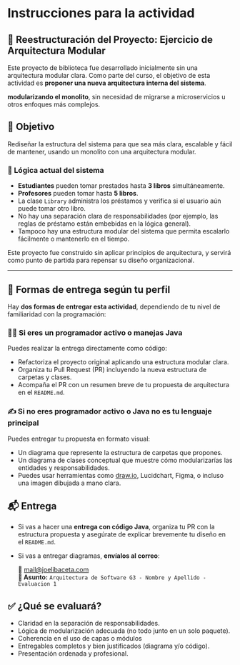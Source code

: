 
# Instrucciones para la actividad

## 🔧 Reestructuración del Proyecto: Ejercicio de Arquitectura Modular

Este proyecto de biblioteca fue desarrollado inicialmente sin una arquitectura modular clara. 
Como parte del curso, el objetivo de esta actividad es **proponer una nueva arquitectura interna del sistema**.

**modularizando el monolito**, sin necesidad de migrarse a microservicios u otros enfoques más complejos.

## 🎯 Objetivo

Rediseñar la estructura del sistema para que sea más clara, escalable y fácil de mantener, 
usando un monolito con una arquitectura modular.

### 🧠 Lógica actual del sistema

- **Estudiantes** pueden tomar prestados hasta **3 libros** simultáneamente.
- **Profesores** pueden tomar hasta **5 libros**.
- La clase `Library` administra los préstamos y verifica si el usuario aún puede tomar otro libro.
- No hay una separación clara de responsabilidades (por ejemplo, las reglas de préstamo están embebidas en la lógica general).
- Tampoco hay una estructura modular del sistema que permita escalarlo fácilmente o mantenerlo en el tiempo.

Este proyecto fue construido sin aplicar principios de arquitectura, y servirá como punto de partida para repensar su diseño organizacional.

---

## 📐 Formas de entrega según tu perfil

Hay **dos formas de entregar esta actividad**, dependiendo de tu nivel de familiaridad con la programación:

### 👨‍💻 Si eres un programador activo o manejas Java

Puedes realizar la entrega directamente como código:

- Refactoriza el proyecto original aplicando una estructura modular clara.
- Organiza tu Pull Request (PR) incluyendo la nueva estructura de carpetas y clases.
- Acompaña el PR con un resumen breve de tu propuesta de arquitectura en el `README.md`.

### ✍️ Si no eres programador activo o Java no es tu lenguaje principal

Puedes entregar tu propuesta en formato visual:

- Un diagrama que represente la estructura de carpetas que propones.
- Un diagrama de clases conceptual que muestre cómo modularizarías las entidades y responsabilidades.
- Puedes usar herramientas como [draw.io](https://app.diagrams.net/), Lucidchart, Figma, o incluso una imagen dibujada a mano clara.

## 📬 Entrega

- Si vas a hacer una **entrega con código Java**, organiza tu PR con la estructura propuesta y asegúrate de explicar brevemente tu diseño en el `README.md`.
- Si vas a entregar diagramas, **envíalos al correo**:

  **📧** mail@joelibaceta.com  
  **📝 Asunto:** `Arquitectura de Software G3 - Nombre y Apellido - Evaluacion 1`

## ✅ ¿Qué se evaluará?

- Claridad en la separación de responsabilidades.
- Lógica de modularización adecuada (no todo junto en un solo paquete).
- Coherencia en el uso de capas o módulos
- Entregables completos y bien justificados (diagrama y/o código).
- Presentación ordenada y profesional.
